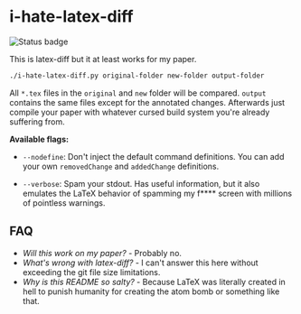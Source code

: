 # i-hate-latex-diff

![Status badge](https://github.com/Teemperor/i-hate-latex-diff/actions/workflows/python-app.yml/badge.svg)

This is latex-diff but it at least works for my paper.

```bash
./i-hate-latex-diff.py original-folder new-folder output-folder
```

All `*.tex` files in the `original` and `new` folder will be compared.
`output` contains the same files except for the annotated changes. Afterwards just compile your paper with whatever cursed build system you're already suffering from.

**Available flags:**

* `--nodefine`: Don't inject the default command definitions. You can add your own `removedChange` and `addedChange` definitions.

* `--verbose`: Spam your stdout. Has useful information, but it also emulates
the LaTeX behavior of spamming my f**** screen with millions of pointless
warnings.

## FAQ

* *Will this work on my paper?* - Probably no.
* *What's wrong with latex-diff?* - I can't answer this here without exceeding
the git file size limitations.
* *Why is this README so salty?* - Because LaTeX was literally created in hell
to punish humanity for creating the atom bomb or something like that.